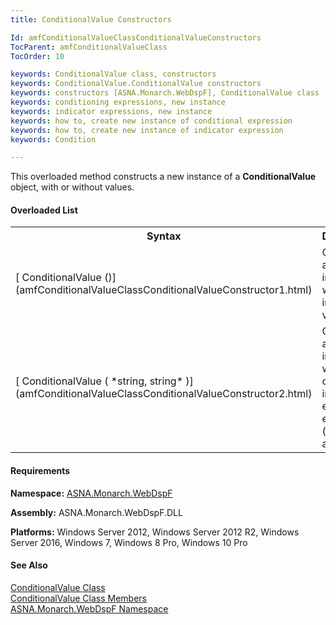 ```yaml
---
title: ConditionalValue Constructors

Id: amfConditionalValueClassConditionalValueConstructors
TocParent: amfConditionalValueClass
TocOrder: 10

keywords: ConditionalValue class, constructors
keywords: ConditionalValue.ConditionalValue constructors
keywords: constructors [ASNA.Monarch.WebDspF], ConditionalValue class
keywords: conditioning expressions, new instance
keywords: indicator expressions, new instance
keywords: how to, create new instance of conditional expression
keywords: how to, create new instance of indicator expression
keywords: Condition

---
```


This overloaded method constructs a new instance of a **ConditionalValue** object, with or without values.
<!--mine -->

#### Overloaded List
<table class="mytable" cellspacing="0" cellpadding="4" width="90%">
          <colgroup>
            <col width="50%" />
            <col width="50%" />
          </colgroup>
          <tr>
            <th>Syntax</th>
            <th>Description</th>
          </tr>
            <tr>
              <td>[
                ConditionalValue ()](amfConditionalValueClassConditionalValueConstructor1.html)
              </td>
              <td>Constructs a new instance
              without initial values.</td>
            </tr>
            <tr>
              <td>[
                ConditionalValue (
 *string, string* )](amfConditionalValueClassConditionalValueConstructor2.html)
              </td>
              <td>Constructs a new instance
              with conditional indicator expression established
              (condition and value).</td>
            </tr>
</table>

<!-- -->

#### Requirements
**Namespace:** [ASNA.Monarch.WebDspF](amfWebDspFNamespace.html)

**Assembly:** ASNA.Monarch.WebDspF.DLL

**Platforms:** Windows Server 2012, Windows Server 2012 R2, Windows Server 2016, Windows 7, Windows 8 Pro, Windows 10 Pro
<!-- end -->

#### See Also
[ ConditionalValue Class](amfConditionalValueClass.html) <br /> [ ConditionalValue Class Members](amfConditionalValueClassMembers.html) <br /> [ ASNA.Monarch.WebDspF Namespace](amfWebDspFNamespace.html) 
